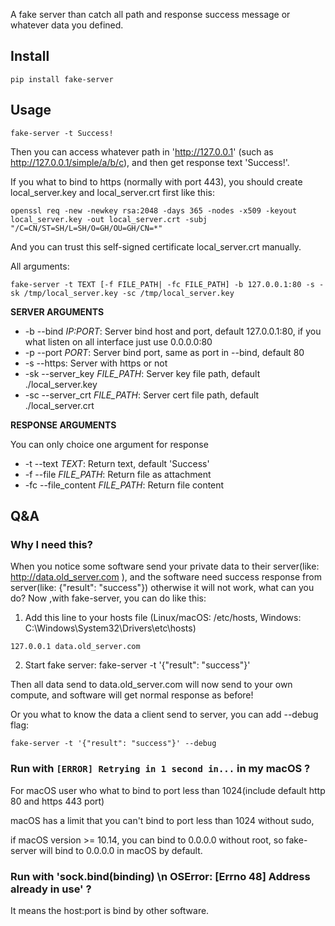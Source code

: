 A fake server than catch all path and response success message or whatever data you defined.

## Install

`pip install fake-server`

## Usage

`fake-server -t Success!`

Then you can access whatever path in 'http://127.0.0.1' (such as http://127.0.0.1/simple/a/b/c), and then get response text 'Success!'.

If you what to bind to https (normally with port 443), you should create local_server.key and local_server.crt first like this:

`openssl req -new -newkey rsa:2048 -days 365 -nodes -x509 -keyout local_server.key -out local_server.crt -subj "/C=CN/ST=SH/L=SH/O=GH/OU=GH/CN=*"`

And you can trust this self-signed certificate local_server.crt manually.

All arguments:

`fake-server -t TEXT [-f FILE_PATH| -fc FILE_PATH] -b 127.0.0.1:80 -s -sk /tmp/local_server.key -sc /tmp/local_server.key`

**SERVER ARGUMENTS**

+ -b --bind *IP:PORT*: Server bind host and port, default 127.0.0.1:80, if you what listen on all interface just use 0.0.0.0:80
+ -p --port *PORT*: Server bind port, same as port in --bind, default 80
+ -s --https: Server with https or not
+ -sk --server_key *FILE_PATH*: Server key file path, default ./local_server.key
+ -sc --server_crt *FILE_PATH*: Server cert file path, default ./local_server.crt

**RESPONSE ARGUMENTS**

You can only choice one argument for response

+ -t --text *TEXT*: Return text, default 'Success'
+ -f --file *FILE_PATH*: Return file as attachment
+ -fc --file_content *FILE_PATH*: Return file content

## Q&A
### Why I need this?

When you notice some software send your private data to their server(like: http://data.old_server.com ), and 
the software need success response from server(like: {"result": "success"}) otherwise it will not work, what can you do?
Now ,with fake-server, you can do like this:

1. Add this line to your hosts file (Linux/macOS: /etc/hosts, Windows: C:\Windows\System32\Drivers\etc\hosts)

`127.0.0.1 data.old_server.com`

2. Start fake server:
fake-server -t '{"result": "success"}'

Then all data send to data.old_server.com will now send to your own compute, and software will get normal response as before! 

Or you what to know the data a client send to server, you can add --debug flag:

`fake-server -t '{"result": "success"}' --debug`

### Run with `[ERROR] Retrying in 1 second in...` in my macOS ?

For macOS user who what to bind to port less than 1024(include default http 80 and https 443 port)

macOS has a limit that you can't bind to port less than 1024 without sudo,

if macOS version >= 10.14, you can bind to 0.0.0.0 without root, so fake-server will bind to 0.0.0.0 in macOS by default.

### Run with 'sock.bind(binding) \n OSError: [Errno 48] Address already in use' ?

It means the host:port is bind by other software.